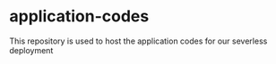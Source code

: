 # application-codes
This repository is used to host the application codes for our severless deployment
